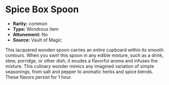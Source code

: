 
# Spice Box Spoon

* **Rarity:** common
* **Type:** Wondrous item
* **Attunement:** No
* **Source:** Vault of Magic


This lacquered wooden spoon carries an entire cupboard within its smooth contours. When you swirl this spoon in any edible mixture, such as a drink, stew, porridge, or other dish, it exudes a flavorful aroma and infuses the mixture. This culinary wonder mimics any imagined variation of simple seasonings, from salt and pepper to aromatic herbs and spice blends. These flavors persist for 1 hour.
